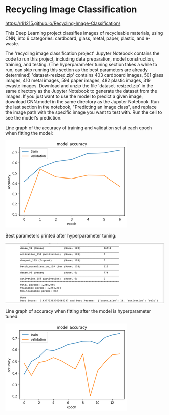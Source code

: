 # Recycling Image Classification
https://rli1215.github.io/Recycling-Image-Classification/

This Deep Learning project classifies images of recycleable materials, using CNN, into 6 categories: cardboard, glass, metal, paper, plastic, and e-waste.

The 'recycling image classification project' Jupyter Notebook contains the code to run this project, including data preparation, model construction, training, and testing. (The hyperparameter tuning section takes a while to run, can skip running this section as the best parameters are already determined)
 'dataset-resized.zip' contains 403 cardboard images, 501 glass images, 410 metal images, 594 paper images, 482 plastic images, 319 ewaste images. 
 Download and unzip the file 'dataset-resized.zip' in the same directory as the Jupyter Notebook to generate the dataset from the images.
If you just want to use the model to predict a given image, download CNN.model in the same directory as the Jupyter Notebook. Run the last section in the notebook, "Predicting an image class", and replace the image path with the specific image you want to test with. Run the cell to see the model's prediction.

Line graph of the accuracy of training and validation set at each epoch when fitting the model:

![Hyperparameter tuning best parameters](https://github.com/rli1215/Recycling-Image-Classification/blob/main/docs/model.png)

Best parameters printed after hyperparameter tuning:

![Hyperparameter tuning best parameters](https://github.com/rli1215/Recycling-Image-Classification/blob/main/docs/hyperparameter%20tuning%20results.png)

Line graph of accuracy when fitting after the model is hyperparameter tuned:

![Hyperparameter tuning best parameters](https://github.com/rli1215/Recycling-Image-Classification/blob/main/docs/tuned%20model.png)
